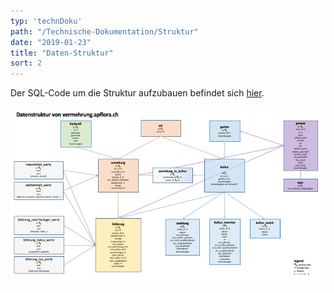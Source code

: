 ```yaml
---
typ: 'technDoku'
path: "/Technische-Dokumentation/Struktur"
date: "2019-01-23"
title: "Daten-Struktur"
sort: 2
---
```


Der SQL-Code um die Struktur aufzubauen befindet sich [hier](https://github.com/barbalex/vermehrung/tree/master/src/sql).

![Daten-Struktur](https://github.com/barbalex/vermehrung/raw/master/src/images/structure.png)